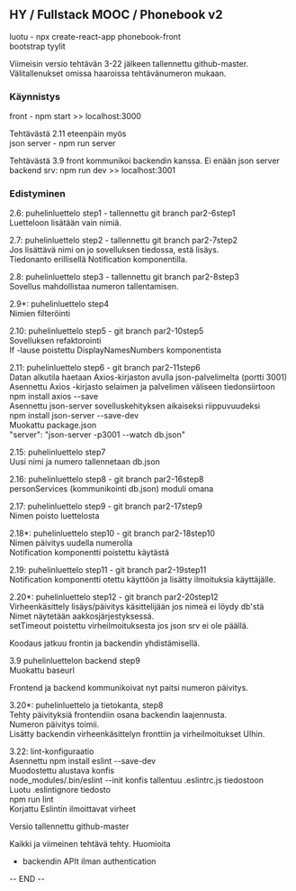 


## HY / Fullstack MOOC / Phonebook v2

luotu - npx create-react-app phonebook-front  
bootstrap tyylit  

Viimeisin versio tehtävän 3-22 jälkeen tallennettu github-master.  
Välitallenukset omissa haaroissa tehtävänumeron mukaan.  


### Käynnistys  
front - npm start >> localhost:3000  

Tehtävästä 2.11 eteenpäin myös  
json server - npm run server  

Tehtävästä 3.9 front kommunikoi backendin kanssa.
Ei enään json server    
backend srv: npm run dev >> localhost:3001  


### Edistyminen

2.6: puhelinluettelo step1 - tallennettu git branch par2-6step1  
Luetteloon lisätään vain nimiä.

2.7: puhelinluettelo step2 - tallennettu git branch par2-7step2  
Jos lisättävä nimi on jo sovelluksen tiedossa, estä lisäys.   
Tiedonanto erillisellä Notification komponentilla.  

2.8: puhelinluettelo step3 - tallennettu git branch par2-8step3  
Sovellus mahdollistaa numeron tallentamisen.  

2.9*: puhelinluettelo step4  
Nimien filteröinti  

2.10: puhelinluettelo step5 - git branch par2-10step5  
Sovelluksen refaktorointi  
If -lause poistettu DisplayNamesNumbers komponentista  

2.11: puhelinluettelo step6 - git branch par2-11step6   
Datan alkutila haetaan Axios-kirjaston avulla json-palvelimelta (portti 3001)  
Asennettu Axios -kirjasto selaimen ja palvelimen väliseen tiedonsiirtoon  
npm install axios --save  
Asennettu json-server sovelluskehityksen aikaiseksi riippuvuudeksi  
npm install json-server --save-dev  
Muokattu package.json  
"server": "json-server -p3001 --watch db.json"  


2.15: puhelinluettelo step7  
Uusi nimi ja numero tallennetaan db.json  

2.16: puhelinluettelo step8  - git branch par2-16step8  
personServices (kommunikointi db.json) moduli omana  

2.17: puhelinluettelo step9  - git branch par2-17step9  
Nimen poisto luettelosta  

2.18*: puhelinluettelo step10 - git branch par2-18step10  
Nimen päivitys uudella numerolla  
Notification komponentti poistettu käytästä  

2.19: puhelinluettelo step11 - git branch par2-19step11   
Notification komponentti otettu käyttöön ja lisätty ilmoituksia käyttäjälle.  

2.20*: puhelinluettelo step12 - git branch par2-20step12  
Virheenkäsittely lisäys/päivitys käsittelijään jos nimeä ei löydy db'stä  
Nimet näytetään aakkosjärjestyksessä.  
setTimeout poistettu virheilmoituksesta jos json srv ei ole päällä.  


Koodaus jatkuu frontin ja backendin yhdistämisellä.  

3.9 puhelinluettelon backend step9  
Muokattu baseurl  

Frontend ja backend kommunikoivat nyt paitsi numeron päivitys.  

3.20*: puhelinluettelo ja tietokanta, step8  
Tehty päivityksiä frontendiin osana backendin laajennusta.  
Numeron päivitys toimii.  
Lisätty backendin virheenkäsittelyn fronttiin ja virheilmoitukset UIhin.  

3.22: lint-konfiguraatio    
Asennettu npm install eslint --save-dev  
Muodostettu alustava konfis  
node_modules/.bin/eslint --init 
konfis tallentuu .eslintrc.js tiedostoon   
Luotu .eslintignore tiedosto  
npm run lint   
Korjattu Eslintin ilmoittavat virheet  

Versio tallennettu github-master  

Kaikki ja viimeinen tehtävä tehty.
Huomioita  
- backendin APIt ilman authentication  


-- END --  
















